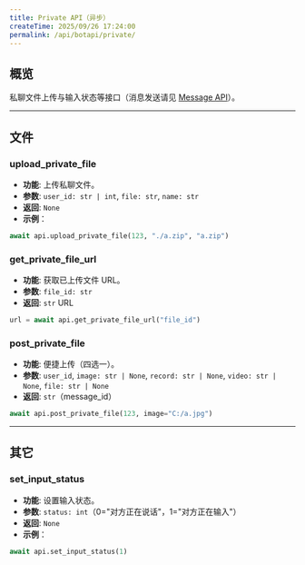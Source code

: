 ```yaml
---
title: Private API（异步）
createTime: 2025/09/26 17:24:00
permalink: /api/botapi/private/
---
```


## 概览

私聊文件上传与输入状态等接口（消息发送请见 [Message API](./message.md)）。

---

## 文件

### upload_private_file

- **功能**: 上传私聊文件。
- **参数**: `user_id: str | int`, `file: str`, `name: str`
- **返回**: `None`
- **示例**：

```python
await api.upload_private_file(123, "./a.zip", "a.zip")
```

### get_private_file_url

- **功能**: 获取已上传文件 URL。
- **参数**: `file_id: str`
- **返回**: `str` URL

```python
url = await api.get_private_file_url("file_id")
```

### post_private_file

- **功能**: 便捷上传（四选一）。
- **参数**: `user_id`, `image: str | None`, `record: str | None`, `video: str | None`, `file: str | None`
- **返回**: `str`（message_id）

```python
await api.post_private_file(123, image="C:/a.jpg")
```

---

## 其它

### set_input_status

- **功能**: 设置输入状态。
- **参数**: `status: int`（0="对方正在说话"，1="对方正在输入"）
- **返回**: `None`
- **示例**：

```python
await api.set_input_status(1)
```


